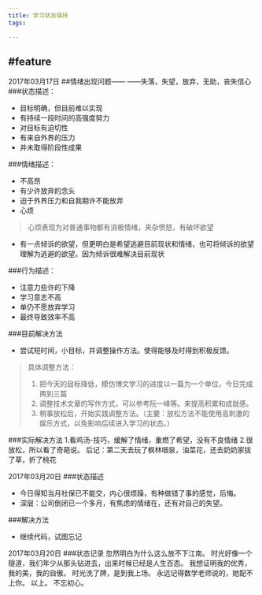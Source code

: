 ```yaml
---
title: 学习状态保持
tags:

---
```


#feature
----
2017年03月17日
##情绪出现问题—— ——失落，失望，放弃，无助，丧失信心
###状态描述：  

- 目标明确，但目前难以实现
- 有持续一段时间的高强度努力
- 对目标有迫切性
- 有来自外界的压力
- 并未取得阶段性成果  

###情绪描述：  
  
- 不高昂
- 有少许放弃的念头
- 迫于外界压力和自我期许不能放弃
- 心烦  

>心烦表现为对普通事物都有消极情绪，夹杂愤怒，有破坏欲望

- 有一点倾诉的欲望，但更明白是希望逃避目前现状和情绪，也可将倾诉的欲望理解为逃避的欲望。因为倾诉很难解决目前现状

###行为描述：  

- 注意力些许的下降
- 学习意志不高
- 单仍不愿放弃学习
- 最终导致效率不高

###目前解决方法  

- 尝试短时间，小目标，并调整操作方法。使得能够及时得到积极反馈。  
> 具体调整方法：
> 1. 把今天的目标降低，模仿博文学习的进度以一篇为一个单位，今日完成两到三篇
> 2. 调整技术文章的写作方式，可以参考阮一峰等。来提高积累和成就感。
> 3. 稍事放松后，开始实践调整方法。（主要：放松方法不能使用高刺激的娱乐方式，以免影响后续进入学习的状态。）

###实际解决方法
1.看鸡汤-技巧，缓解了情绪，重燃了希望，没有不良情绪
2.很放松，所以看了奇葩说。
后记：第二天去玩了枫林咽泉，油菜花，还去奶奶家拔了草，折了桃花

2017年03月20日
###状态描述
- 今日得知当月社保已不能交，内心很烦躁，有种做错了事的感觉，后悔。
- 深层：公司倒闭已一个多月，有焦虑的情绪在，还有对自己的失望。

###解决方法
- 继续代码，试图忘记  


2017年03月20日
###状态记录
忽然明白为什么这么放不下江南。
时光好像一个隧道，我们年少从那头钻进去，出来时候已经是人生百态。
我想证明我的优秀，我的美，我的自傲。
时光洗了牌，是到我上场。
永远记得数学老师说的，她配不上你。
以上。
不忘初心。





